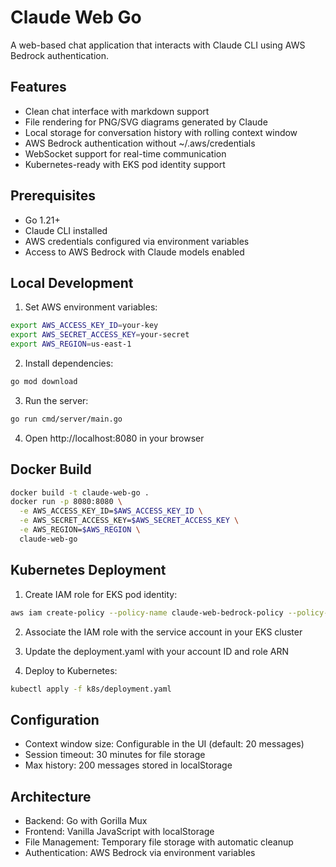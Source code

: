 # Claude Web Go

A web-based chat application that interacts with Claude CLI using AWS Bedrock authentication.

## Features

- Clean chat interface with markdown support
- File rendering for PNG/SVG diagrams generated by Claude
- Local storage for conversation history with rolling context window
- AWS Bedrock authentication without ~/.aws/credentials
- WebSocket support for real-time communication
- Kubernetes-ready with EKS pod identity support

## Prerequisites

- Go 1.21+
- Claude CLI installed
- AWS credentials configured via environment variables
- Access to AWS Bedrock with Claude models enabled

## Local Development

1. Set AWS environment variables:
```bash
export AWS_ACCESS_KEY_ID=your-key
export AWS_SECRET_ACCESS_KEY=your-secret
export AWS_REGION=us-east-1
```

2. Install dependencies:
```bash
go mod download
```

3. Run the server:
```bash
go run cmd/server/main.go
```

4. Open http://localhost:8080 in your browser

## Docker Build

```bash
docker build -t claude-web-go .
docker run -p 8080:8080 \
  -e AWS_ACCESS_KEY_ID=$AWS_ACCESS_KEY_ID \
  -e AWS_SECRET_ACCESS_KEY=$AWS_SECRET_ACCESS_KEY \
  -e AWS_REGION=$AWS_REGION \
  claude-web-go
```

## Kubernetes Deployment

1. Create IAM role for EKS pod identity:
```bash
aws iam create-policy --policy-name claude-web-bedrock-policy --policy-document file://k8s/iam-policy.json
```

2. Associate the IAM role with the service account in your EKS cluster

3. Update the deployment.yaml with your account ID and role ARN

4. Deploy to Kubernetes:
```bash
kubectl apply -f k8s/deployment.yaml
```

## Configuration

- Context window size: Configurable in the UI (default: 20 messages)
- Session timeout: 30 minutes for file storage
- Max history: 200 messages stored in localStorage

## Architecture

- Backend: Go with Gorilla Mux
- Frontend: Vanilla JavaScript with localStorage
- File Management: Temporary file storage with automatic cleanup
- Authentication: AWS Bedrock via environment variables